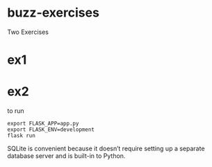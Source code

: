 # buzz-exercises
Two Exercises

# ex1


# ex2
to run
```
export FLASK_APP=app.py
export FLASK_ENV=development
flask run
```

SQLite is convenient because it doesn’t require setting up a separate database server and is built-in to Python. 
